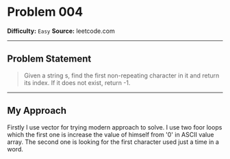 # Problem 004

**Difficulty:** `Easy`
**Source:** leetcode.com

---

## Problem Statement

> Given a string s, find the first non-repeating character in it and return its index. If it does not exist, return -1.



---

## My Approach

Firstly I use vector for trying modern approach to solve. I use two foor loops which the first
one is increase the value of himself from '0' in ASCII value array. The second one is looking for the first character
used just a time in a word.